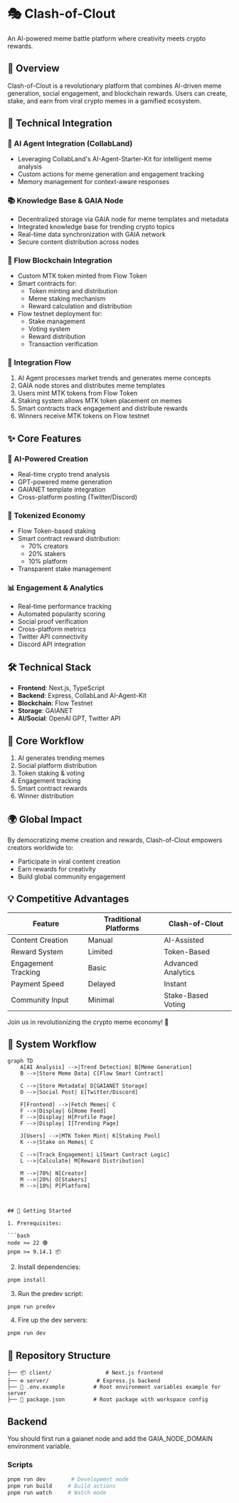 # 🎭 Clash-of-Clout

An AI-powered meme battle platform where creativity meets crypto rewards.

## 🚀 Overview

Clash-of-Clout is a revolutionary platform that combines AI-driven meme generation, social engagement, and blockchain rewards. Users can create, stake, and earn from viral crypto memes in a gamified ecosystem.

## 🔗 Technical Integration

### 🤖 AI Agent Integration (CollabLand)
- Leveraging CollabLand's AI-Agent-Starter-Kit for intelligent meme analysis
- Custom actions for meme generation and engagement tracking
- Memory management for context-aware responses

### 📚 Knowledge Base & GAIA Node
- Decentralized storage via GAIA node for meme templates and metadata
- Integrated knowledge base for trending crypto topics
- Real-time data synchronization with GAIA network
- Secure content distribution across nodes

### 💎 Flow Blockchain Integration
- Custom MTK token minted from Flow Token
- Smart contracts for:
  - Token minting and distribution
  - Meme staking mechanism
  - Reward calculation and distribution
- Flow testnet deployment for:
  - Stake management
  - Voting system
  - Reward distribution
  - Transaction verification

### 🔄 Integration Flow
1. AI Agent processes market trends and generates meme concepts
2. GAIA node stores and distributes meme templates
3. Users mint MTK tokens from Flow Token
4. Staking system allows MTK token placement on memes
5. Smart contracts track engagement and distribute rewards
6. Winners receive MTK tokens on Flow testnet



## ✨ Core Features

### 🤖 AI-Powered Creation
- Real-time crypto trend analysis
- GPT-powered meme generation
- GAIANET template integration
- Cross-platform posting (Twitter/Discord)

### 💎 Tokenized Economy
- Flow Token-based staking
- Smart contract reward distribution:
  - 70% creators
  - 20% stakers
  - 10% platform
- Transparent stake management

### 📊 Engagement & Analytics
- Real-time performance tracking
- Automated popularity scoring
- Social proof verification
- Cross-platform metrics
- Twitter API connectivity
- Discord API integration

## 🛠 Technical Stack
- **Frontend**: Next.js, TypeScript
- **Backend**: Express, CollabLand AI-Agent-Kit
- **Blockchain**: Flow Testnet
- **Storage**: GAIANET
- **AI/Social**: OpenAI GPT, Twitter API

## 🔄 Core Workflow
1. AI generates trending memes
2. Social platform distribution
3. Token staking & voting
4. Engagement tracking
5. Smart contract rewards
6. Winner distribution

## 🌍 Global Impact
By democratizing meme creation and rewards, Clash-of-Clout empowers creators worldwide to:
- Participate in viral content creation
- Earn rewards for creativity
- Build global community engagement

## 💡 Competitive Advantages

Feature | Traditional Platforms | Clash-of-Clout
--------|---------------------|----------------
Content Creation | Manual | AI-Assisted
Reward System | Limited | Token-Based
Engagement Tracking | Basic | Advanced Analytics
Payment Speed | Delayed | Instant
Community Input | Minimal | Stake-Based Voting

Join us in revolutionizing the crypto meme economy! 🚀

## 🔄 System Workflow

```mermaid
graph TD
    A[AI Analysis] -->|Trend Detection| B[Meme Generation]
    B -->|Store Meme Data| C[Flow Smart Contract]
    
    C -->|Store Metadata| D[GAIANET Storage]
    D -->|Social Post| E[Twitter/Discord]
    
    F[Frontend] -->|Fetch Memes| C
    F -->|Display| G[Home Feed]
    F -->|Display| H[Profile Page]
    F -->|Display| I[Trending Page]
    
    J[Users] -->|MTK Token Mint| K[Staking Pool]
    K -->|Stake on Memes| C
    
    C -->|Track Engagement| L[Smart Contract Logic]
    L -->|Calculate| M[Reward Distribution]
    
    M -->|70%| N[Creator]
    M -->|20%| O[Stakers]
    M -->|10%| P[Platform]



## 🚀 Getting Started

1. Prerequisites:

```bash
node >= 22 🟢
pnpm >= 9.14.1 📦
```

2. Install dependencies:

```bash
pnpm install
```

3. Run the predev script:

```bash
pnpm run predev
```

4. Fire up the dev servers:

```bash
pnpm run dev
```

## 📁 Repository Structure

```
├── 📦 client/                 # Next.js frontend
├── ⚙️ server/               # Express.js backend
├── 📝 .env.example         # Root environment variables example for server
├── 🔧 package.json         # Root package with workspace config
```

## Backend

You should first run a gaianet node and add the GAIA_NODE_DOMAIN environment variable.

### Scripts

```bash
pnpm run dev        # Development mode
pnpm run build     # Build actions
pnpm run watch     # Watch mode
```

